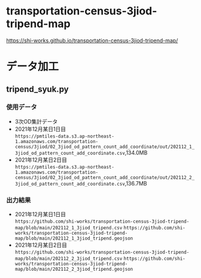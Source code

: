 # transportation-census-3jiod-tripend-map

https://shi-works.github.io/transportation-census-3jiod-tripend-map/

# データ加工
## tripend_syuk.py
### 使用データ
- 3次OD集計データ
- 2021年12月某日1日目  
`https://pmtiles-data.s3.ap-northeast-1.amazonaws.com/transportation-census/3jiod/02_3jiod_od_pattern_count_add_coordinate/out/202112_1_3jiod_od_pattern_count_add_coordinate.csv`,134.0MB
- 2021年12月某日2日目  
`https://pmtiles-data.s3.ap-northeast-1.amazonaws.com/transportation-census/3jiod/02_3jiod_od_pattern_count_add_coordinate/out/202112_2_3jiod_od_pattern_count_add_coordinate.csv`,136.7MB

### 出力結果
- 2021年12月某日1日目  
`https://github.com/shi-works/transportation-census-3jiod-tripend-map/blob/main/202112_1_3jiod_tripend.csv`
`https://github.com/shi-works/transportation-census-3jiod-tripend-map/blob/main/202112_1_3jiod_tripend.geojson`
- 2021年12月某日2日目  
`https://github.com/shi-works/transportation-census-3jiod-tripend-map/blob/main/202112_2_3jiod_tripend.csv`
`https://github.com/shi-works/transportation-census-3jiod-tripend-map/blob/main/202112_2_3jiod_tripend.geojson`
